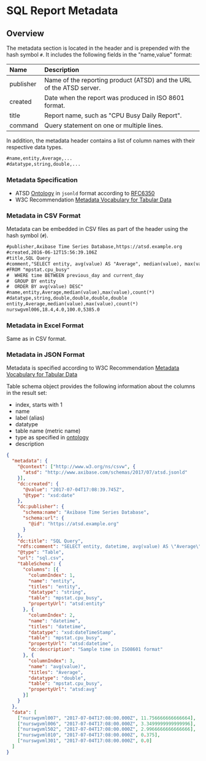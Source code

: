 # SQL Report Metadata

## Overview

The metadata section is located in the header and is prepended with the hash symbol `#`.
It includes the following fields in the "name,value" format:

|**Name**|**Description**|
|:---|:---|
|publisher| Name of the reporting product (ATSD) and the URL of the ATSD server.|
|created| Date when the report was produced in ISO 8601 format.|
|title | Report name, such as "CPU Busy Daily Report". |
|command | Query statement on one or multiple lines. |

In addition, the metadata header contains a list of column names with their respective data types.

```txt
#name,entity,Average,...
#datatype,string,double,...
```

### Metadata Specification

* ATSD [Ontology](atsd.jsonld) in `jsonld` format according to [RFC6350](https://tools.ietf.org/html/rfc6350)
* W3C Recommendation [Metadata Vocabulary for Tabular Data](https://www.w3.org/TR/tabular-metadata/)

### Metadata in CSV Format

Metadata can be embedded in CSV files as part of the header using the hash symbol (`#`).

```txt
#publisher,Axibase Time Series Database,https://atsd.example.org
#created,2016-06-12T15:56:39.106Z
#title,SQL Query
#comment,"SELECT entity, avg(value) AS "Average", median(value), max(value), count(*)
#FROM "mpstat.cpu_busy"
#  WHERE time BETWEEN previous_day and current_day
#  GROUP BY entity
#  ORDER BY avg(value) DESC"
#name,entity,Average,median(value),max(value),count(*)
#datatype,string,double,double,double,double
entity,Average,median(value),max(value),count(*)
nurswgvml006,18.4,4.0,100.0,5385.0
```

### Metadata in Excel Format

Same as in CSV format.

### Metadata in JSON Format

Metadata is specified according to W3C Recommendation [Metadata Vocabulary for Tabular Data](https://www.w3.org/TR/tabular-metadata/)

Table schema object provides the following information about the columns in the result set:

* index, starts with 1
* name
* label (alias)
* datatype
* table name (metric name)
* type as specified in [ontology](atsd.jsonld)
* description

```json
{
  "metadata": {
    "@context": ["http://www.w3.org/ns/csvw", {
      "atsd": "http://www.axibase.com/schemas/2017/07/atsd.jsonld"
    }],
    "dc:created": {
      "@value": "2017-07-04T17:08:39.745Z",
      "@type": "xsd:date"
    },
    "dc:publisher": {
      "schema:name": "Axibase Time Series Database",
      "schema:url": {
        "@id": "https://atsd.example.org"
      }
    },
    "dc:title": "SQL Query",
    "rdfs:comment": "SELECT entity, datetime, avg(value) AS \"Average\" FROM \"mpstat.cpu_busy\" WHERE datetime > current_minute GROUP BY entity, period(1 minute) ORDER BY avg(value) DESC",
    "@type": "Table",
    "url": "sql.csv",
    "tableSchema": {
      "columns": [{
        "columnIndex": 1,
        "name": "entity",
        "titles": "entity",
        "datatype": "string",
        "table": "mpstat.cpu_busy",
        "propertyUrl": "atsd:entity"
      }, {
        "columnIndex": 2,
        "name": "datetime",
        "titles": "datetime",
        "datatype": "xsd:dateTimeStamp",
        "table": "mpstat.cpu_busy",
        "propertyUrl": "atsd:datetime",
        "dc:description": "Sample time in ISO8601 format"
      }, {
        "columnIndex": 3,
        "name": "avg(value)",
        "titles": "Average",
        "datatype": "double",
        "table": "mpstat.cpu_busy",
        "propertyUrl": "atsd:avg"
      }]
    }
  },
  "data": [
    ["nurswgvml007", "2017-07-04T17:08:00.000Z", 11.756666666666664],
    ["nurswgvml006", "2017-07-04T17:08:00.000Z", 3.3499999999999996],
    ["nurswgvml502", "2017-07-04T17:08:00.000Z", 2.9966666666666666],
    ["nurswgvml010", "2017-07-04T17:08:00.000Z", 0.375],
    ["nurswgvml301", "2017-07-04T17:08:00.000Z", 0.0]
  ]
}
```
